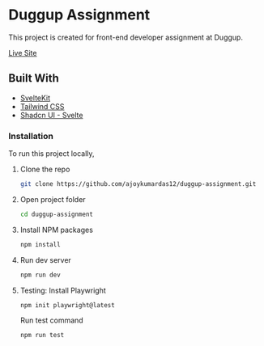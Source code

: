# Duggup Assignment

This project is created for front-end developer assignment at Duggup.

[Live Site](https://duggup-assignment-seven.vercel.app/)

## Built With

- [SvelteKit](https://kit.svelte.dev/)
- [Tailwind CSS](https://tailwindcss.com/)
- [Shadcn UI - Svelte](https://www.shadcn-svelte.com/)

### Installation

To run this project locally,

1. Clone the repo

   ```sh
   git clone https://github.com/ajoykumardas12/duggup-assignment.git
   ```

2. Open project folder

   ```sh
   cd duggup-assignment
   ```

3. Install NPM packages

   ```sh
   npm install
   ```

4. Run dev server

   ```sh
   npm run dev
   ```

5. Testing:
   Install Playwright

   ```sh
   npm init playwright@latest
   ```

   Run test command

   ```sh
   npm run test
   ```
